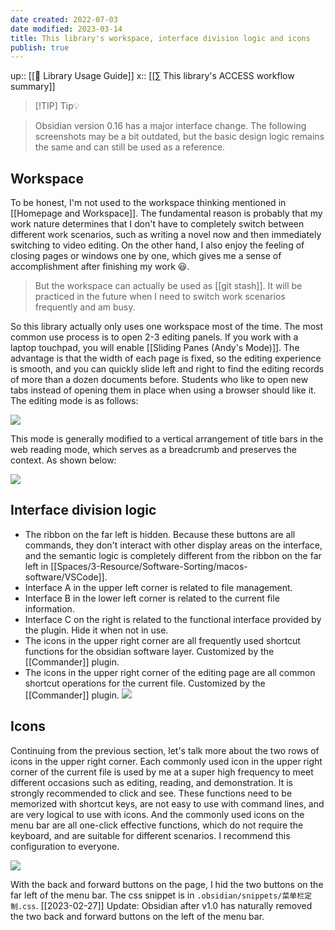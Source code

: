```yaml
---
date created: 2022-07-03
date modified: 2023-03-14
title: This library's workspace, interface division logic and icons
publish: true
---
```

up:: [[🧰 Library Usage Guide]]
x:: [[∑ This library's ACCESS workflow summary]]

>[!TIP] Tip💡

>
>  Obsidian version 0.16 has a major interface change. The following screenshots may be a bit outdated, but the basic design logic remains the same and can still be used as a reference.

## Workspace

To be honest, I'm not used to the workspace thinking mentioned in [[Homepage and Workspace]]. The fundamental reason is probably that my work nature determines that I don't have to completely switch between different work scenarios, such as writing a novel now and then immediately switching to video editing. On the other hand, I also enjoy the feeling of closing pages or windows one by one, which gives me a sense of accomplishment after finishing my work 😃.

> But the workspace can actually be used as [[git stash]]. It will be practiced in the future when I need to switch work scenarios frequently and am busy.

So this library actually only uses one workspace most of the time. The most common use process is to open 2-3 editing panels. If you work with a laptop touchpad, you will enable [[Sliding Panes (Andy's Mode)]]. The advantage is that the width of each page is fixed, so the editing experience is smooth, and you can quickly slide left and right to find the editing records of more than a dozen documents before. Students who like to open new tabs instead of opening them in place when using a browser should like it. The editing mode is as follows:

![](https://img2.oldwinter.top/本库工作区、界面划分逻辑及图标_image_1.png)

This mode is generally modified to a vertical arrangement of title bars in the web reading mode, which serves as a breadcrumb and preserves the context. As shown below:

![](https://img2.oldwinter.top/本库工作区、界面划分逻辑及图标_image_2.png)

## Interface division logic

- The ribbon on the far left is hidden. Because these buttons are all commands, they don't interact with other display areas on the interface, and the semantic logic is completely different from the ribbon on the far left in [[Spaces/3-Resource/Software-Sorting/macos-software/VSCode]].
- Interface A in the upper left corner is related to file management.
- Interface B in the lower left corner is related to the current file information.
- Interface C on the right is related to the functional interface provided by the plugin. Hide it when not in use.
- The icons in the upper right corner are all frequently used shortcut functions for the obsidian software layer. Customized by the [[Commander]] plugin.
- The icons in the upper right corner of the editing page are all common shortcut operations for the current file. Customized by the [[Commander]] plugin.
![](https://img2.oldwinter.top/本库工作区、界面划分逻辑及图标_image_3.png)

## Icons

Continuing from the previous section, let's talk more about the two rows of icons in the upper right corner. Each commonly used icon in the upper right corner of the current file is used by me at a super high frequency to meet different occasions such as editing, reading, and demonstration. It is strongly recommended to click and see. These functions need to be memorized with shortcut keys, are not easy to use with command lines, and are very logical to use with icons. And the commonly used icons on the menu bar are all one-click effective functions, which do not require the keyboard, and are suitable for different scenarios. I recommend this configuration to everyone.

![](https://img2.oldwinter.top/本库工作区、界面划分逻辑及图标_image_4.png)

With the back and forward buttons on the page, I hid the two buttons on the far left of the menu bar. The css snippet is in `.obsidian/snippets/菜单栏定制.css`. [[2023-02-27]] Update: Obsidian after v1.0 has naturally removed the two back and forward buttons on the left of the menu bar. 